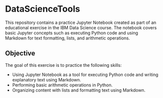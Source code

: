 # DataScienceTools
This repository contains a practice Jupyter Notebook created as part of an educational exercise in the IBM Data Science course. The notebook covers basic Jupyter concepts such as executing Python code and using Markdown for text formatting, lists, and arithmetic operations.

## Objective
The goal of this exercise is to practice the following skills:
- Using Jupyter Notebook as a tool for executing Python code and writing explanatory text using Markdown.
- Performing basic arithmetic operations in Python.
- Organizing content with lists and formatting text using Markdown.
